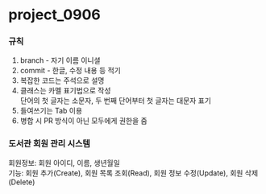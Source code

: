 # project_0906

### 규칙
1. branch - 자기 이름 이니셜
2. commit - 한글, 수정 내용 등 적기
3. 복잡한 코드는 주석으로 설명
4. 클래스는 카멜 표기법으로 작성
<br/>단어의 첫 글자는 소문자, 두 번째 단어부터 첫 글자는 대문자 표기
5. 들여쓰기는 Tab 이용
6. 병합 시 PR 방식이 아닌 모두에게 권한을 줌

### 도서관 회원 관리 시스템
회원정보: 회원 아이디, 이름, 생년월일
<br/>
기능: 회원 추가(Create), 회원 목록 조회(Read), 회원 정보 수정(Update), 회원 삭제(Delete)
